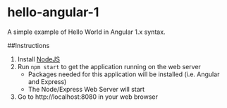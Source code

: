 # hello-angular-1
A simple example of Hello World in Angular 1.x syntax.

##Instructions
1. Install [NodeJS](nodejs.org)
2. Run `npm start` to get the application running on the web server
    * Packages needed for this application will be installed (i.e. Angular and Express)
    * The Node/Express Web Server will start
4. Go to http://localhost:8080 in your web browser